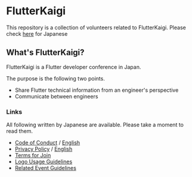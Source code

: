# FlutterKaigi

This repository is a collection of volunteers related to FlutterKaigi. Please check [here](./README.ja.html) for Japanese

## What's FlutterKaigi?

FlutterKaigi is a Flutter developer conference in Japan.

The purpose is the following two points.

- Share Flutter technical information from an engineer's perspective
- Communicate between engineers

### Links

All following written by Japanese are available. Please take a moment to read them.

- [Code of Conduct](./Code-of-Conduct.ja.html) / [English](./Code-of-Conduct.html)
- [Privacy Policy](./Privacy-Policy.ja.html) / [English](./Privacy-Policy.html)
- [Terms for Join](./Terms-for-Join.ja.html)
- [Logo Usage Guidelines](./Logo-Guidelines.ja.html)
- [Related Event Guidelines](./Event-Guidelines.ja.html)
